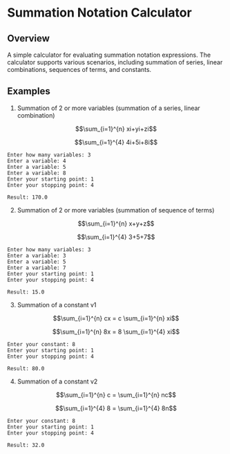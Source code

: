 # Summation Notation Calculator

## Overview

A simple calculator for evaluating summation notation expressions. The calculator supports various scenarios, including summation of series, linear combinations, sequences of terms, and constants.

## Examples

1. Summation of 2 or more variables (summation of a series, linear combination)

$$\sum_{i=1}^{n} xi+yi+zi$$

$$\sum_{i=1}^{4} 4i+5i+8i$$

```input
Enter how many variables: 3
Enter a variable: 4
Enter a variable: 5
Enter a variable: 8
Enter your starting point: 1
Enter your stopping point: 4
```

```output
Result: 170.0
```

2. Summation of 2 or more variables (summation of sequence of terms)

$$\sum_{i=1}^{n} x+y+z$$

$$\sum_{i=1}^{4} 3+5+7$$

```input
Enter how many variables: 3
Enter a variable: 3
Enter a variable: 5
Enter a variable: 7
Enter your starting point: 1
Enter your stopping point: 4
```

```output
Result: 15.0
```

3. Summation of a constant v1

$$\sum_{i=1}^{n} cx = c \sum_{i=1}^{n} xi$$

$$\sum_{i=1}^{n} 8x = 8 \sum_{i=1}^{4} xi$$

```input
Enter your constant: 8
Enter your starting point: 1
Enter your stopping point: 4
```

```output
Result: 80.0
```

4. Summation of a constant v2

$$\sum_{i=1}^{n} c = \sum_{i=1}^{n} nc$$

$$\sum_{i=1}^{4} 8 = \sum_{i=1}^{4} 8n$$

```input
Enter your constant: 8
Enter your starting point: 1
Enter your stopping point: 4
```

```output
Result: 32.0
```
